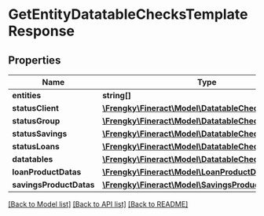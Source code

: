# GetEntityDatatableChecksTemplateResponse

## Properties
Name | Type | Description | Notes
------------ | ------------- | ------------- | -------------
**entities** | **string[]** |  | [optional] 
**statusClient** | [**\Frengky\Fineract\Model\DatatableCheckStatusData[]**](DatatableCheckStatusData.md) |  | [optional] 
**statusGroup** | [**\Frengky\Fineract\Model\DatatableCheckStatusData[]**](DatatableCheckStatusData.md) |  | [optional] 
**statusSavings** | [**\Frengky\Fineract\Model\DatatableCheckStatusData[]**](DatatableCheckStatusData.md) |  | [optional] 
**statusLoans** | [**\Frengky\Fineract\Model\DatatableCheckStatusData[]**](DatatableCheckStatusData.md) |  | [optional] 
**datatables** | [**\Frengky\Fineract\Model\DatatableChecksData[]**](DatatableChecksData.md) |  | [optional] 
**loanProductDatas** | [**\Frengky\Fineract\Model\LoanProductData[]**](LoanProductData.md) |  | [optional] 
**savingsProductDatas** | [**\Frengky\Fineract\Model\SavingsProductData[]**](SavingsProductData.md) |  | [optional] 

[[Back to Model list]](../../README.md#documentation-for-models) [[Back to API list]](../../README.md#documentation-for-api-endpoints) [[Back to README]](../../README.md)

